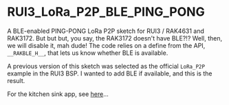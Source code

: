 # RUI3_LoRa_P2P_BLE_PING_PONG

A BLE-enabled PING-PONG LoRa P2P sketch for RUI3 / RAK4631 and RAK3172. But but but, you say, the RAK3172 doesn't have BLE?!? Well, then, we will disable it, mah dude! The code relies on a define from the API, `__RAKBLE_H__`, that lets us know whether BLE is available.

A previous version of this sketch was selected as the official `LoRa_P2P` example in the RUI3 BSP. I wanted to add BLE if available, and this is the result.

For the kitchen sink app, see [here](https://github.com/Kongduino/RUI3_LoRa_Kitchen_Sink)...